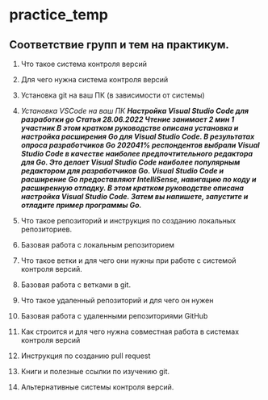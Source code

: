 # practice_temp

## Соответствие групп и тем на практикум.

1. Что такое система контроля версий
2. Для чего нужна система контроля версий
3. Установка git на ваш ПК (в зависимости от системы)
4. *Установка VSCode на ваш ПК*
__*Настройка Visual Studio Code для разработки go
Статья
28.06.2022
Чтение занимает 2 мин
1 участник
В этом кратком руководстве описана установка и настройка расширения Go для Visual Studio Code.
В результатах опроса разработчиков Go 202041% респондентов выбрали Visual Studio Code в качестве наиболее предпочтительного редактора для Go. Это делает Visual Studio Code наиболее популярным редактором для разработчиков Go.
Visual Studio Code и расширение Go предоставляют IntelliSense, навигацию по коду и расширенную отладку. В этом кратком руководстве описана настройка Visual Studio Code. Затем вы напишете, запустите и отладите пример программы Go.*__


5. Что такое репозиторий и инструкция по созданию локальных репозиториев.
6. Базовая работа с локальным репозиторием
7. Что такое ветки и для чего они нужны при работе с системой контроля версий.
8. Базовая работа с ветками в git.
9. Что такое удаленный репозиторий и для чего он нужен
10. Базовая работа с удаленными репозиториями GitHub
11. Как строится и для чего нужна совместная работа в системах контроля версий
12. Инструкция по созданию pull request
13. Книги и полезные ссылки по изучению git.
14. Альтернативные системы контроля версий.
